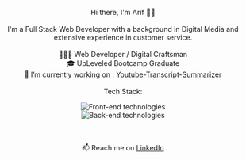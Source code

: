 <p align="center">
  Hi there, I'm Arif 👋🏼
</br>
</br>
I'm a Full Stack Web Developer with a background in Digital Media and extensive experience in customer service.
</br>
</br>
👨🏻‍💻 Web Developer / Digital Craftsman
</br>
🎓 UpLeveled Bootcamp Graduate
</br>
🔭 I’m currently working on : <a href="https://youtube-transcript-summarizer.fly.dev/">Youtube-Transcript-Summarizer</a>
</br>
</br>
Tech Stack: 
</p>

<p align="center">
</p>
<p align="center">
<img src="https://skillicons.dev/icons?i=vscode,nextjs,react,js,ts,py,html,css" alt="Front-end technologies"> 
</br>
<img src="https://skillicons.dev/icons?i=nodejs,postgres,blender,figma,sass,emotion,postman,docker" alt="Back-end technologies"> 
</p>

<p align="center">
  </br>
</br>
📫 Reach me on <a href="https://www.linkedin.com/in/arif-kesdiren/">LinkedIn</a>
</p>





